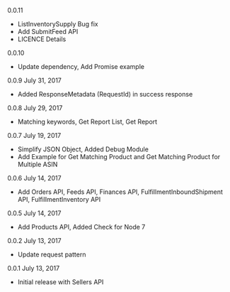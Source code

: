 0.0.11
  - ListInventorySupply Bug fix
  - Add SubmitFeed API
  - LICENCE Details

0.0.10
  - Update dependency, Add Promise example

0.0.9 July 31, 2017
  - Added ResponseMetadata (RequestId) in success response
  
0.0.8 July 29, 2017
  - Matching keywords, Get Report List, Get Report
  
0.0.7 July 19, 2017
  - Simplify JSON Object, Added Debug Module
  - Add Example for Get Matching Product and Get Matching Product for Multiple ASIN
  
0.0.6 July 14, 2017
  - Add Orders API, Feeds API, Finances API, FulfillmentInboundShipment API, FulfillmentInventory API
  
0.0.5 July 14, 2017
  - Add Products API, Added Check for Node 7

0.0.2 July 13, 2017
  - Update request pattern

0.0.1 July 13, 2017
  - Initial release with Sellers API
